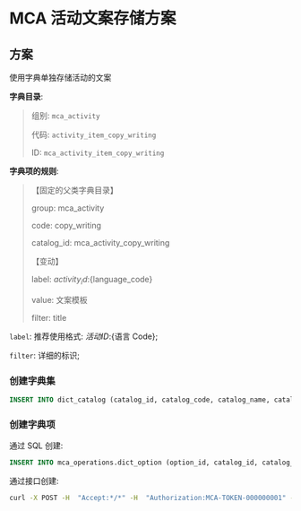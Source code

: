 # MCA 活动文案存储方案

## 方案

使用字典单独存储活动的文案

**字典目录**:

> 组别: `mca_activity`
>
> 代码: `activity_item_copy_writing`
>
> ID: `mca_activity_item_copy_writing`

**字典项的规则**:

> 【固定的父类字典目录】
>
> group: mca_activity
>
> code: copy_writing
>
> catalog_id: mca_activity_copy_writing
>
> 【变动】
>
> label: ${activity_id}:${language_code}
>
> value: 文案模板
>
> filter: title

`label`: 推荐使用格式: ${活动ID}:${语言 Code};

`filter`: 详细的标识;

### 创建字典集

```sql
INSERT INTO dict_catalog (catalog_id, catalog_code, catalog_name, catalog_group, memo, status, extension) VALUES ('mca_activity_item_copy_writing', 'activity_item_copy_writing', 'MCA活动文案', 'mca_activity', 'MCA活动文案', 1, '{}');
```

### 创建字典项

通过 SQL 创建:

```sql
INSERT INTO mca_operations.dict_option (option_id, catalog_id, catalog_code, catalog_group, label, value, filter, status, cls, icon, priority, extension, expired, memo, created, updated) VALUES (uuid_short(), 'mca_activity_item_copy_writing', 'activity_item_copy_writing', 'mca_activity', 'activity_id_000001:zh-CN', '测试文案: Value', 'title', 1, '', '', 50, '', null, '活动 activity_id_000001 的中文title');
```

通过接口创建:

```bash
curl -X POST -H  "Accept:*/*" -H  "Authorization:MCA-TOKEN-000000001" -H  "Content-Type:application/json" -d "{\"catalogCode\":\"activity_item_copy_writing\",\"catalogGroup\":\"mca_activity\",\"catalogId\":\"mca_activity_item_copy_writing\",\"expired\":\"\",\"label\":\"activity_id_000001:zh-CN\",\"value\":\"测试文案: Value\",\"filter\":\"title\",\"memo\":\"活动 activity_id_000001 的中文title\",\"status\":\"USING\",\"priority\":50,\"cls\":\"\",\"extension\":\"\",\"icon\":\"\"}" "http://activity-manage.jxrory.lan/api/dict/option/"
```
